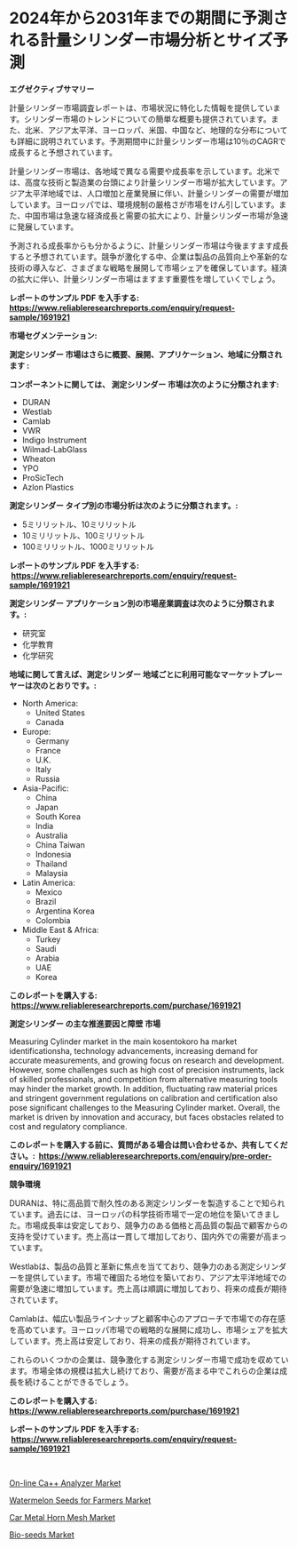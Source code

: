 <p><h1>2024年から2031年までの期間に予測される計量シリンダー市場分析とサイズ予測</h1></p><p><strong>エグゼクティブサマリー</strong></p>
<p><p>計量シリンダー市場調査レポートは、市場状況に特化した情報を提供しています。シリンダー市場のトレンドについての簡単な概要も提供されています。また、北米、アジア太平洋、ヨーロッパ、米国、中国など、地理的な分布についても詳細に説明されています。予測期間中に計量シリンダー市場は10％のCAGRで成長すると予想されています。</p><p>計量シリンダー市場は、各地域で異なる需要や成長率を示しています。北米では、高度な技術と製造業の台頭により計量シリンダー市場が拡大しています。アジア太平洋地域では、人口増加と産業発展に伴い、計量シリンダーの需要が増加しています。ヨーロッパでは、環境規制の厳格さが市場をけん引しています。また、中国市場は急速な経済成長と需要の拡大により、計量シリンダー市場が急速に発展しています。</p><p>予測される成長率からも分かるように、計量シリンダー市場は今後ますます成長すると予想されています。競争が激化する中、企業は製品の品質向上や革新的な技術の導入など、さまざまな戦略を展開して市場シェアを確保しています。経済の拡大に伴い、計量シリンダー市場はますます重要性を増していくでしょう。</p></p>
<p><strong>レポートのサンプル PDF を入手する: <a href="https://www.reliableresearchreports.com/enquiry/request-sample/1691921">https://www.reliableresearchreports.com/enquiry/request-sample/1691921</a></strong></p>
<p><strong>市場セグメンテーション:</strong></p>
<p><strong> 測定シリンダー 市場はさらに概要、展開、アプリケーション、地域に分類されます :</strong></p>
<p><strong>コンポーネントに関しては、 測定シリンダー 市場は次のように分類されます: &nbsp;</strong></p>
<p><ul><li>DURAN</li><li>Westlab</li><li>Camlab</li><li>VWR</li><li>Indigo Instrument</li><li>Wilmad-LabGlass</li><li>Wheaton</li><li>YPO</li><li>ProSicTech</li><li>Azlon Plastics</li></ul></p>
<p><strong> 測定シリンダー タイプ別の市場分析は次のように分類されます。:</strong></p>
<p><ul><li>5ミリリットル、10ミリリットル</li><li>10ミリリットル、100ミリリットル</li><li>100ミリリットル、1000ミリリットル</li></ul></p>
<p><strong>レポートのサンプル PDF を入手する: &nbsp;<a href="https://www.reliableresearchreports.com/enquiry/request-sample/1691921">https://www.reliableresearchreports.com/enquiry/request-sample/1691921</a></strong></p>
<p><strong> 測定シリンダー アプリケーション別の市場産業調査は次のように分類されます。:</strong></p>
<p><ul><li>研究室</li><li>化学教育</li><li>化学研究</li></ul></p>
<p><strong>地域に関して言えば、測定シリンダー 地域ごとに利用可能なマーケットプレーヤーは次のとおりです。:</strong></p>
<p><ul>
    <li>
        North America:
        <ul>
            <li>United States</li>
            <li>Canada</li>
        </ul>
    </li>
    <li>
        Europe:
        <ul>
            <li>Germany</li>
            <li>France</li>
            <li>U.K.</li>
            <li>Italy</li>
            <li>Russia</li>
        </ul>
    </li>
    <li>
        Asia-Pacific:
        <ul>
            <li>China</li>
            <li>Japan</li>
            <li>South Korea</li>
            <li>India</li>
            <li>Australia</li>
            <li>China Taiwan</li>
            <li>Indonesia</li>
            <li>Thailand</li>
            <li>Malaysia</li>
        </ul>
    </li>
    <li>
        Latin America:
        <ul>
            <li>Mexico</li>
            <li>Brazil</li>
            <li>Argentina Korea</li>
            <li>Colombia</li>
        </ul>
    </li>
    <li>
        Middle East & Africa:
        <ul>
            <li>Turkey</li>
            <li>Saudi</li>
            <li>Arabia</li>
            <li>UAE</li>
            <li>Korea</li>
        </ul>
    </li>
    </ul></p>
<p><strong>このレポートを購入する: &nbsp;<a href="https://www.reliableresearchreports.com/purchase/1691921">https://www.reliableresearchreports.com/purchase/1691921</a></strong></p>
<p><strong>測定シリンダー の主な推進要因と障壁 市場</strong></p>
<p><p>Measuring Cylinder market in the main kosentokoro ha market identificationsha, technology advancements, increasing demand for accurate measurements, and growing focus on research and development. However, some challenges such as high cost of precision instruments, lack of skilled professionals, and competition from alternative measuring tools may hinder the market growth. In addition, fluctuating raw material prices and stringent government regulations on calibration and certification also pose significant challenges to the Measuring Cylinder market. Overall, the market is driven by innovation and accuracy, but faces obstacles related to cost and regulatory compliance.</p></p>
<p><strong>このレポートを購入する前に、質問がある場合は問い合わせるか、共有してください。:&nbsp; <a href="https://www.reliableresearchreports.com/enquiry/pre-order-enquiry/1691921">https://www.reliableresearchreports.com/enquiry/pre-order-enquiry/1691921</a></strong></p>
<p><strong>競争環境</strong></p>
<p><p>DURANは、特に高品質で耐久性のある測定シリンダーを製造することで知られています。過去には、ヨーロッパの科学技術市場で一定の地位を築いてきました。市場成長率は安定しており、競争力のある価格と高品質の製品で顧客からの支持を受けています。売上高は一貫して増加しており、国内外での需要が高まっています。</p><p>Westlabは、製品の品質と革新に焦点を当てており、競争力のある測定シリンダーを提供しています。市場で確固たる地位を築いており、アジア太平洋地域での需要が急速に増加しています。売上高は順調に増加しており、将来の成長が期待されています。</p><p>Camlabは、幅広い製品ラインナップと顧客中心のアプローチで市場での存在感を高めています。ヨーロッパ市場での戦略的な展開に成功し、市場シェアを拡大しています。売上高は安定しており、将来の成長が期待されています。</p><p>これらのいくつかの企業は、競争激化する測定シリンダー市場で成功を収めています。市場全体の規模は拡大し続けており、需要が高まる中でこれらの企業は成長を続けることができるでしょう。</p></p>
<p><strong>このレポートを購入する: &nbsp; <a href="https://www.reliableresearchreports.com/purchase/1691921">https://www.reliableresearchreports.com/purchase/1691921</a></strong></p>
<p><strong>レポートのサンプル PDF を入手する: &nbsp;<a href="https://www.reliableresearchreports.com/enquiry/request-sample/1691921">https://www.reliableresearchreports.com/enquiry/request-sample/1691921</a></strong><strong></strong></p>
<p>&nbsp;</p>
<p><p><a href="https://shimmer-gardenia-37a.notion.site/On-line-Ca-Analyzer-Market-Size-Reflecting-a-Forecast-Till-2031-Market-By-Type-By-Application-an-d086c762ad1c40878a18d31ffd4eb486">On-line Ca++ Analyzer Market</a></p><p><a href="https://github.com/luckyshygirl/Market-Research-Report-List-3/blob/main/watermelon-seeds-for-farmers-market.md">Watermelon Seeds for Farmers Market</a></p><p><a href="https://view.publitas.com/reportprime-1/car-metal-horn-mesh-market-size-market-share-and-global-market-analysis-report-2024-2031/">Car Metal Horn Mesh Market</a></p><p><a href="https://github.com/markusgodoy/Market-Research-Report-List-2/blob/main/bio-seeds-market.md">Bio-seeds Market</a></p></p>